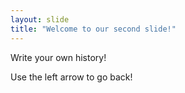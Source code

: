 ```yaml
---
layout: slide
title: "Welcome to our second slide!"
---
```

Write your own history!

Use the left arrow to go back!
